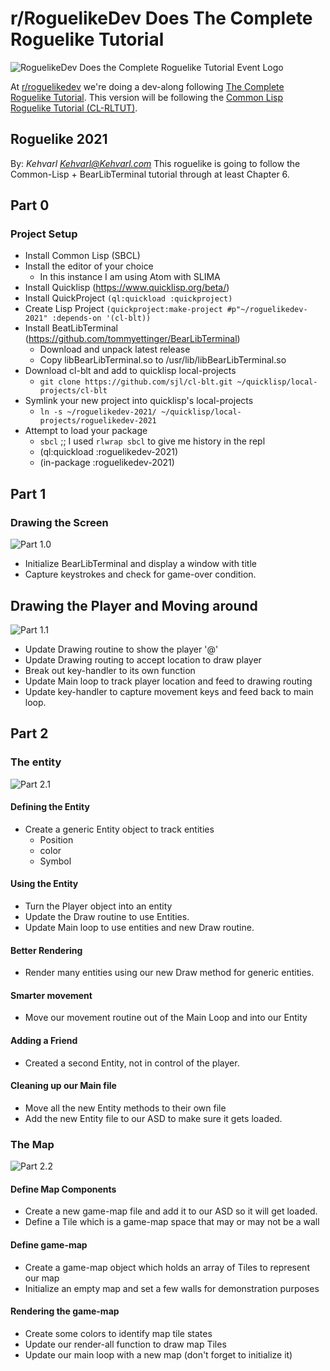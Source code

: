 # r/RoguelikeDev Does The Complete Roguelike Tutorial

![RoguelikeDev Does the Complete Roguelike Tutorial Event Logo](https://imgur.com/xSph4zw.png)

At [r/roguelikedev](https://www.reddit.com/r/roguelikedev/) we're doing a dev-along following [The Complete Roguelike Tutorial](http://rogueliketutorials.com/libtcod/1).
This version will be following the [Common Lisp Roguelike Tutorial (CL-RLTUT)](https://nwforrer.github.io/categories/roguelike-tutorial/).

## Roguelike 2021
By: _Kehvarl <Kehvarl@Kehvarl.com>_
This roguelike is going to follow the Common-Lisp + BearLibTerminal tutorial through at least Chapter 6.


## Part 0
### Project Setup
* Install Common Lisp (SBCL)
* Install the editor of your choice
  * In this instance I am using Atom with SLIMA
* Install Quicklisp (https://www.quicklisp.org/beta/)
* Install QuickProject `(ql:quickload :quickproject)`
* Create Lisp Project `(quickproject:make-project #p"~/roguelikedev-2021" :depends-on '(cl-blt))`
* Install BeatLibTerminal (https://github.com/tommyettinger/BearLibTerminal)
  * Download and unpack latest release
  * Copy libBearLibTerminal.so to /usr/lib/libBearLibTerminal.so
* Download cl-blt and add to quicklisp local-projects
  * `git clone https://github.com/sjl/cl-blt.git ~/quicklisp/local-projects/cl-blt`
* Symlink your new project into quicklisp's local-projects
  * `ln -s ~/roguelikedev-2021/ ~/quicklisp/local-projects/roguelikedev-2021`
* Attempt to load your package
  * `sbcl` ;; I used `rlwrap sbcl` to give me history in the repl
  * (ql:quickload :roguelikedev-2021)
  * (in-package :roguelikedev-2021)


## Part 1
### Drawing the Screen
![Part 1.0](./screenshots/Part1.0.png?raw=true "Game Window")
* Initialize BearLibTerminal and display a window with title
* Capture keystrokes and check for game-over condition.
## Drawing the Player and Moving around
![Part 1.1](./screenshots/Part1.1.png?raw=true "Player On Screen")
* Update Drawing routine to show the player '@'
* Update Drawing routing to accept location to draw player
* Break out key-handler to its own function
* Update Main loop to track player location and feed to drawing routing
* Update key-handler to capture movement keys and feed back to main loop.

## Part 2
### The entity
![Part 2.1](./screenshots/Part2.1.png?raw=true "Entities and NPCs")
#### Defining the Entity
* Create a generic Entity object to track entities
  * Position
  * color
  * Symbol
#### Using the Entity
* Turn the Player object into an entity
* Update the Draw routine to use Entities.
* Update Main loop to use entities and new Draw routine.
#### Better Rendering
* Render many entities using our new Draw method for generic entities.
#### Smarter movement
* Move our movement routine out of the Main Loop and into our Entity
#### Adding a Friend
* Created a second Entity, not in control of the player.
#### Cleaning up our Main file
* Move all the new Entity methods to their own file
* Add the new Entity file to our ASD to make sure it gets loaded.
### The Map
![Part 2.2](./screenshots/Part2.2.png?raw=true "The Game Map")
#### Define Map Components
* Create a new game-map file and add it to our ASD so it will get loaded.
* Define a Tile which is a game-map space that may or may not be a wall
#### Define game-map
* Create a game-map object which holds an array of Tiles to represent our map
* Initialize an empty map and set a few walls for demonstration purposes
#### Rendering the game-map
* Create some colors to identify map tile states
* Update our render-all function to draw map Tiles
* Update our main loop with a new map (don't forget to initialize it)
